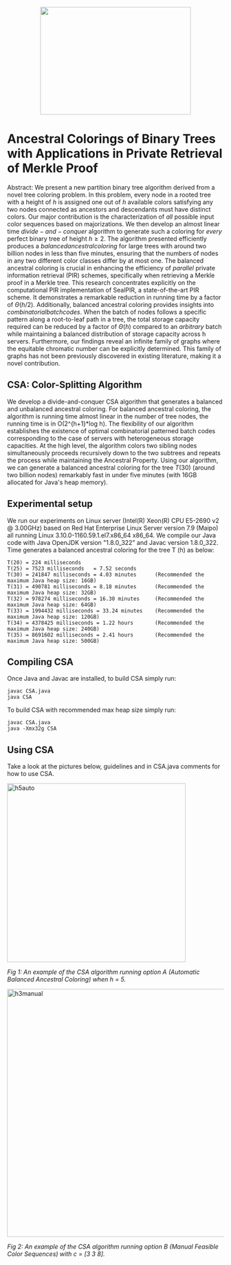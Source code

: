 <p align="center">
  <img width="350" height="250" src="https://github.com/cnquang/test/assets/87842051/797f1181-9f25-4353-bea5-40c39d0accc7">
</p>

# Ancestral Colorings of Binary Trees with Applications in Private Retrieval of Merkle Proof
Abstract: We present a new partition binary tree algorithm derived from a novel tree coloring problem. In this problem, every node in a rooted tree with a height of $h$ is assigned one out of $h$ available colors satisfying any two nodes connected as ancestors and descendants must have distinct colors. Our major contribution is the characterization of $all$ possible input color sequences based on majorizations. We then develop an almost linear time $divide-and-conquer$ algorithm to generate such a coloring for $every$ perfect binary tree of height $h\geq 2$. The algorithm presented efficiently produces a $balanced ancestral coloring$ for large trees with around two billion nodes in less than five minutes, ensuring that the numbers of nodes in any two different color classes differ by at most one. The balanced ancestral coloring is crucial in enhancing the efficiency of $parallel$ private information retrieval (PIR) schemes, specifically when retrieving a Merkle proof in a Merkle tree. This research concentrates explicitly on the computational PIR implementation of SealPIR, a state-of-the-art PIR scheme. It demonstrates a remarkable reduction in running time by a factor of $\Theta(h/2)$. Additionally, balanced ancestral coloring provides insights into $combinatorial batch codes$. When the batch of nodes follows a specific pattern along a root-to-leaf path in a tree, the total storage capacity required can be reduced by a factor of $\Theta(h)$ compared to an $arbitrary$ batch while maintaining a balanced distribution of storage capacity across h servers. Furthermore, our findings reveal an infinite family of graphs where the equitable chromatic number can be explicitly determined. This family of graphs has not been previously discovered in existing literature, making it a novel contribution.

## CSA: Color-Splitting Algorithm
We develop a divide-and-conquer CSA algorithm that generates a balanced and unbalanced ancestral coloring. For balanced ancestral coloring, the algorithm is running time almost linear in the number of tree nodes, the running time is in O(2^{h+1}*log h). The flexibility of our algorithm establishes the existence of optimal combinatorial patterned batch codes corresponding to the case of servers with heterogeneous storage capacities. At the high level, the algorithm colors two sibling nodes simultaneously proceeds recursively down to the two subtrees and repeats the process while maintaining the Ancestral Property. Using our algorithm, we can generate a balanced ancestral coloring for the tree $T(30)$ (around two billion nodes) remarkably fast in under five minutes (with 16GB allocated for Java's heap memory).

## Experimental setup

We run our experiments on Linux server (Intel(R) Xeon(R) CPU E5-2690 v2 @ 3.00GHz) based on Red Hat Enterprise Linux Server version 7.9 (Maipo)  all running Linux 3.10.0-1160.59.1.el7.x86_64 x86_64. We compile our Java code with Java OpenJDK version "1.8.0_322" and Javac version 1.8.0_322. Time generates a balanced ancestral coloring for the tree T (h) as below:


    T(20) = 224 milliseconds
    T(25) = 7523 milliseconds   = 7.52 seconds
    T(30) = 241847 milliseconds = 4.03 minutes      (Recommended the maximum Java heap size: 16GB)
    T(31) = 490781 milliseconds = 8.18 minutes      (Recommended the maximum Java heap size: 32GB)
    T(32) = 978274 milliseconds = 16.30 minutes     (Recommended the maximum Java heap size: 64GB)
    T(33) = 1994432 milliseconds = 33.24 minutes    (Recommended the maximum Java heap size: 120GB)
    T(34) = 4378425 milliseconds = 1.22 hours       (Recommended the maximum Java heap size: 240GB)
    T(35) = 8691602 milliseconds = 2.41 hours       (Recommended the maximum Java heap size: 500GB)

## Compiling CSA
Once Java and Javac are installed, to build CSA simply run:

    javac CSA.java
    java CSA

To build CSA with recommended max heap size simply run:

    javac CSA.java
    java -Xmx32g CSA

## Using CSA

Take a look at the pictures below, guidelines and in CSA.java comments for how to use CSA.  

<img width="415" alt="h5auto" src="https://user-images.githubusercontent.com/102839948/161372568-85df8aed-6424-4977-9853-722879624efe.png">

*Fig 1: An example of the CSA algorithm running option A (Automatic Balanced Ancestral Coloring) when h = 5.*


<img width="575" alt="h3manual" src="https://user-images.githubusercontent.com/102839948/161372572-773c693e-bd18-4a97-b979-00bbc393fce9.png">

*Fig 2: An example of the CSA algorithm running option B (Manual Feasible Color Sequences) with c = [3 3 8].*
